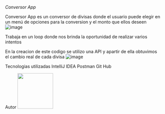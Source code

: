 <em> Conversor App  </em>

Conversor App es un conversor de divisas donde el usuario puede elegir en un menú de opciones para la conversion y el monto que ellos deseen 
![image](https://github.com/nomito2323/ConversoApp/assets/173855307/9c49c050-75f6-4497-99e0-bd3fdceed350)

Trabaja en un loop donde nos brinda la oportunidad de realizar varios intentos 

En la creacion de este codigo se utilizo una API y apartir de ella obtuvimos el cambio real de cada divisa 
![image](https://github.com/nomito2323/ConversoApp/assets/173855307/94ddf382-b077-4f4a-b161-8b677b09324a)

Tecnologias utilizadas 
IntelliJ IDEA 
Postman 
Git Hub 

Autor 
<img src="https://github.com/nomito2323/ConversoApp/assets/173855307/2f4187df-ecaa-40d7-8a05-9fb2671cae7c" width=115>


